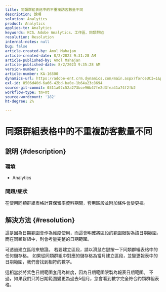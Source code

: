 ```yaml
---
title: 同類群組表格中的不重複訪客數量不同
description: 說明
solution: Analytics
product: Analytics
applies-to: Analytics
keywords: KCS、Adobe Analytics、工作區、同類群組
resolution: Resolution
internal-notes: null
bug: false
article-created-by: Amol Mahajan
article-created-date: 8/2/2023 9:31:28 AM
article-published-by: Amol Mahajan
article-published-date: 8/2/2023 9:35:28 AM
version-number: 4
article-number: KA-16800
dynamics-url: https://adobe-ent.crm.dynamics.com/main.aspx?forceUCI=1&pagetype=entityrecord&etn=knowledgearticle&id=0ff79d59-1731-ee11-bdf3-6045bd006b3d
exl-id: 8506d40d-6a66-42bd-ba0e-1b64a23c8694
source-git-commit: 0311a02c52a273bce96b47fe2d3fea41a74f2fb2
workflow-type: tm+mt
source-wordcount: '182'
ht-degree: 2%

---
```


# 同類群組表格中的不重複訪客數量不同

## 說明 {#description}


### <b>環境</b>

- Analytics




### <b>問題/症狀</b>

在使用同類群組表格計算保留率資料期間，套用區段並附加條件會變更欄。


## 解決方法 {#resolution}


這是因為日期範圍會作為維度使用，而這會明確將區段的範圍限製為該日期範圍。 而在同類群組中，則會考量完整的日期範圍。

可透過建立區段來驗證。 若要建立區段，請以滑鼠右鍵按一下同類群組表格中的任何儲存格。 如果從同類群組中對應的儲存格為當月建立區段，並變更報表中的日期範圍，我們會找到相符的數字。

這相當於將紫色日期範圍套用為維度，因為日期範圍限製為報表日期範圍。 不過，如果我們只將日期範圍變更為過去5個月，您會看到數字完全符合約類群組表格。
